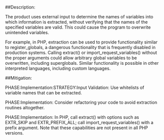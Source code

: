 ##Description:

The product uses external input to determine the names of variables into which information is extracted, without verifying that the names of the specified variables are valid. This could cause the program to overwrite unintended variables.

For example, in PHP, extraction can be used to provide functionality similar to register_globals, a dangerous functionality that is frequently disabled in production systems. Calling extract() or import_request_variables() without the proper arguments could allow arbitrary global variables to be overwritten, including superglobals. Similar functionality is possible in other interpreted languages, including custom languages.

##Mitigation:


PHASE:Implementation:STRATEGY:Input Validation:
Use whitelists of variable names that can be extracted.

PHASE:Implementation:
Consider refactoring your code to avoid extraction routines altogether.

PHASE:Implementation:
In PHP, call extract() with options such as EXTR_SKIP and EXTR_PREFIX_ALL; call import_request_variables() with a prefix argument. Note that these capabilities are not present in all PHP versions.

